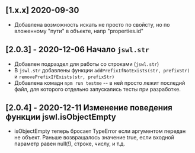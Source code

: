 ## [1.x.x] 2020-09-30

* Добавлена возможность искать не просто по свойсту, но по вложенному "пути" в объекте, напр "properties.id"

## [2.0.3] - 2020-12-06 Начало `jswl.str`

* Добавлен подраздел для работы со строками (`jswl.str`)
* В `jswl.str` добавлены функции `addPrefixIfNotExists(str, prefixStr)` и `removePrefixIfExists(str, prefixStr)`
* Добавлена комадн `npm run testme` -- в ней просто лежит последий файл, для которого отдельно запускались тесты при разработке.


## [2.0.4] - 2020-12-11 Изменение поведения функции jswl.isObjectEmpty

* isObjectEmpty теперь бросает TypeError если аргументом передан не объект. Раньше возвращалось значение true, если входной параметр равен null(!), строке, числу, и т.д.
